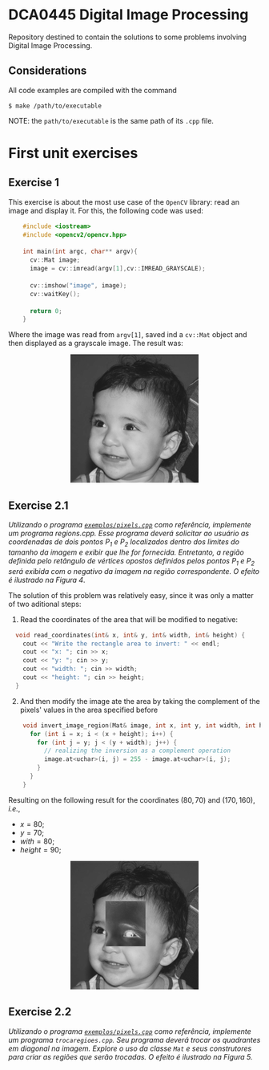 # DCA0445 Digital Image Processing
Repository destined to contain the solutions to some problems involving Digital Image Processing.

## Considerations
All code examples are compiled with the command

    $ make /path/to/executable

NOTE: the ```path/to/executable``` is the same path of its ```.cpp``` file.

# First unit exercises

## Exercise 1
This exercise is about the most use case of the ```OpenCV``` library: read an image and display it. For this, the following code was used:

```cpp
    #include <iostream>
    #include <opencv2/opencv.hpp>

    int main(int argc, char** argv){
      cv::Mat image;
      image = cv::imread(argv[1],cv::IMREAD_GRAYSCALE);

      cv::imshow("image", image);
      cv::waitKey();

      return 0;
    }
```

Where the image was read from ```argv[1]```, saved ind a ```cv::Mat``` object and then displayed as a grayscale image. The result was:

<p align="center">
  <img src="imgs/biel.png" />
</p>

## Exercise 2.1
*Utilizando o programa [```exemplos/pixels.cpp```](https://agostinhobritojr.github.io/tutorial/pdi/exemplos/pixels.cpp) como referência, implemente um programa regions.cpp. Esse programa deverá solicitar ao usuário as coordenadas de dois pontos $P_1$ e $P_2$ localizados dentro dos limites do tamanho da imagem e exibir que lhe for fornecida. Entretanto, a região definida pelo retângulo de vértices opostos definidos pelos pontos $P_1$ e $P_2$ será exibida com o negativo da imagem na região correspondente. O efeito é ilustrado na Figura 4*.

The solution of this problem was relatively easy, since it was only a matter of two aditional steps:

1) Read the coordinates of the area that will be  modified to negative:
  ```cpp
    void read_coordinates(int& x, int& y, int& width, int& height) {
      cout << "Write the rectangle area to invert: " << endl;
      cout << "x: "; cin >> x;
      cout << "y: "; cin >> y;
      cout << "width: "; cin >> width;
      cout << "height: "; cin >> height;
    }
  ```

2) And then modify the image ate the area by taking the complement of the pixels' values in the area specified before

  ```cpp
      void invert_image_region(Mat& image, int x, int y, int width, int height) {
        for (int i = x; i < (x + height); i++) {
          for (int j = y; j < (y + width); j++) {
            // realizing the inversion as a complement operation
            image.at<uchar>(i, j) = 255 - image.at<uchar>(i, j);
          }
        }
      }
  ```

Resulting on the following result for the coordinates $(80, 70)$ and $(170, 160)$, *i.e.*, 

* $x = 80$; 
* $y = 70$;
* $with = 80$;
* $height = 90$;
  
<p align="center">
  <img src="imgs/inverted_biel.png" />
</p>

## Exercise 2.2
*Utilizando o programa [```exemplos/pixels.cpp```](https://agostinhobritojr.github.io/tutorial/pdi/exemplos/pixels.cpp) como referência, implemente um programa ```trocaregioes.cpp```. Seu programa deverá trocar os quadrantes em diagonal na imagem. Explore o uso da classe ```Mat``` e seus construtores para criar as regiões que serão trocadas. O efeito é ilustrado na Figura 5.*